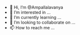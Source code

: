 - 👋 Hi, I’m @Ampallalavanya
- 👀 I’m interested in ...
- 🌱 I’m currently learning ...
- 💞️ I’m looking to collaborate on ...
- 📫 How to reach me ...

<!---
Ampallalavanya/Ampallalavanya is a ✨ special ✨ repository because its `README.md` (this file) appears on your GitHub profile.
You can click the Preview link to take a look at your changes.
--->
